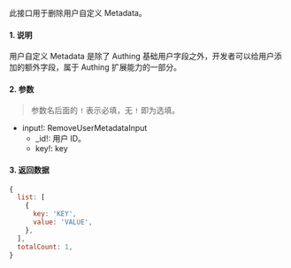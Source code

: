 此接口用于删除用户自定义 Metadata。

#### 1. 说明

用户自定义 Metadata 是除了 Authing 基础用户字段之外，开发者可以给用户添加的额外字段，属于 Authing 扩展能力的一部分。

#### 2. 参数

> 参数名后面的 `!` 表示必填，无 `!` 即为选填。

- input!: RemoveUserMetadataInput
  - _id!: 用户 ID。 
  - key!: key

#### 3. 返回数据

```javascript
{
  list: [
    {
      key: 'KEY',
      value: 'VALUE',
    },
  ],
  totalCount: 1,
}
```
